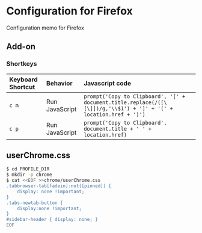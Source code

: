 # Configuration for Firefox
Configuration memo for Firefox

## Add-on
### Shortkeys

|Keyboard Shortcut|Behavior|Javascript code|
|:--|:--|:--|
|`c m`|Run JavaScript|`prompt('Copy to Clipboard', '[' + document.title.replace(/([\[\]])/g,'\\$1') + ']' + '(' + location.href + ')')`|
|`c p`|Run JavaScript|`prompt('Copy to Clipboard', document.title + ' ' + location.href)`|

## userChrome.css

``` bash
$ cd PROFILE_DIR
$ mkdir -p chrome
$ cat <<EOF >>chrome/userChrome.css
.tabbrowser-tab[fadein]:not([pinned]) {
    display: none !important;
}
.tabs-newtab-button {
    display:none !important;
}
#sidebar-header { display: none; }
EOF
```

